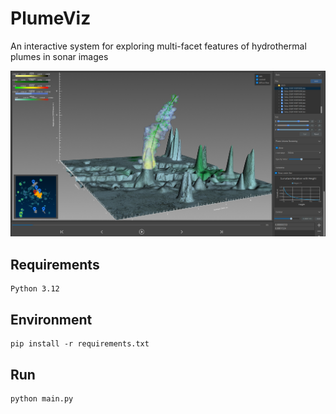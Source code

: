 # PlumeViz

An interactive system for exploring multi-facet features of hydrothermal plumes in sonar images

![](./doc/pictures/1.png)



## Requirements

```text
Python 3.12
```



## Environment

```text
pip install -r requirements.txt
```



## Run

```python
python main.py
```

